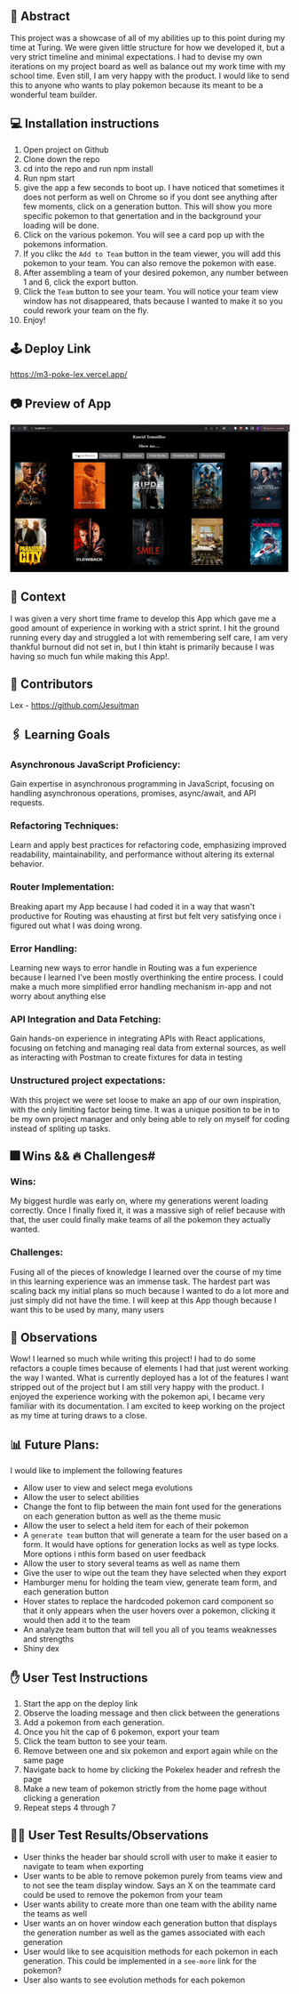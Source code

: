 ## 💭 Abstract
This project was a showcase of all of my abilities up to this point during my time at Turing. We were given little structure for how we developed it, but a very strict timeline and minimal expectations. I had to devise my own iterations on my project board as well as balance out my work time with my school time. Even still, I am very happy with the product. I would like to send this to anyone who wants to play pokemon because its meant to be a wonderful team builder. 

## 💻 Installation instructions
1. Open project on Github
2. Clone down the repo
3. cd into the repo and run npm install
4. Run npm start
5. give the app a few seconds to boot up. I have noticed that sometimes it does not perform as well on Chrome so if you dont see anything after few moments, click on a generation button. This will show you more specific pokemon to that genertation and in the background your loading will be done. 
6. Click on the various pokemon. You will see a card pop up with the pokemons information.
7. If you clikc the `Add to Team` button in the team viewer, you will add this pokemon to your team. You can also remove the pokemon with ease. 
8. After assembling a team of your desired pokemon, any number between 1 and 6, click the export button. 
9. Click the `Team` button to see your team. You will notice your team view window has not disappeared, thats because I wanted to make it so you could rework your team on the fly.
10. Enjoy!

## 🕹️ Deploy Link
https://m3-poke-lex.vercel.app/

## 📷 Preview of App
![sample video of the project](https://github.com/Jesuitman/m3-rancid-tomatillos/blob/main/ezgif-1-a2537a03b6.gif?raw=true)

## 🍎 Context
I was given a very short time frame to develop this App which gave me a good amount of experience in working with a strict sprint. I hit the ground running every day and struggled a lot with remembering self care, I am very thankful burnout did not set in, but I thin ktaht is primarily because I was having so much fun while making this App!. 

## 🧠 Contributors
Lex - https://github.com/Jesuitman

## 🖇️ Learning Goals
### Asynchronous JavaScript Proficiency: 
Gain expertise in asynchronous programming in JavaScript, focusing on handling asynchronous operations, promises, async/await, and API requests.

### Refactoring Techniques: 
Learn and apply best practices for refactoring code, emphasizing improved readability, maintainability, and performance without altering its external behavior.

### Router Implementation: 
Breaking apart my App because I had coded it in a way that wasn't productive for Routing was ehausting at first but felt very satisfying once i figured out what I was doing wrong.

### Error Handling: 
Learning new ways to error handle in Routing was a fun experience because I learned I've been mostly overthinking the entire process. I could make a much more simplified error handling mechanism in-app and not worry about anything else

### API Integration and Data Fetching: 
Gain hands-on experience in integrating APIs with React applications, focusing on fetching and managing real data from external sources, as well as interacting with Postman to create fixtures for data in testing

### Unstructured project expectations: 
With this project we were set loose to make an app of our own inspiration, with the only limiting factor being time. It was a unique position to be in to be my own project manager and only being able to rely on myself for coding instead of spliting up tasks. 

## 🎆 Wins && 🔥 Challenges#
### Wins:
My biggest hurdle was early on, where my generations werent loading correctly. Once I finally fixed it, it was a massive sigh of relief because with that, the user could finally make teams of all the pokemon they actually wanted. 

### Challenges: 
Fusing all of the pieces of knowledge I learned over the course of my time in this learning experience was an immense task. The hardest part was scaling back my initial plans so much because I wanted to do a lot more and just simply did not have the time. I will keep at this App though because I want this to be used by many, many users

## 📝 Observations  
Wow! I learned so much while writing this project! I had to do some refactors a couple times because of elements I had that just werent working the way I wanted. What is currently deployed has a lot of the features I want stripped out of the project but I am still very happy with the product. I enjoyed the experience working with the pokemon api, I became very familiar with its documentation. I am excited to keep working on the project as my time at turing draws to a close.

## 📊 Future Plans:
I would like to implement the following features
- Allow user to view and select mega evolutions
- Allow the user to select abilities
- Change the font to flip between the main font used for the generations on each generation button as well as the theme music
- Allow the user to select a held item for each of their pokemon
- A `generate team` button that will generate a team for the user based on a form. It would have options for generation locks as well as type locks. More options i nthis form based on user feedback
- Allow the user to story several teams as well as name them
- Give the user to wipe out the team they have selected when they export
- Hamburger menu for holding the team view, generate team form, and each generation button
- Hover states to replace the hardcoded pokemon card component so that it only appears when the user hovers over a pokemon, clicking it would then add it to the team
- An analyze team button that will tell you all of you teams weaknesses and strengths 
- Shiny dex 

## ✋ User Test Instructions 
1. Start the app on the deploy link
2. Observe the loading message and then click between the generations
3. Add a pokemon from each generation. 
4. Once you hit the cap of 6 pokemon, export your team
5. Click the team button to see your team. 
6. Remove between one and six pokemon and export again while on the same page
7. Navigate back to home by clicking the Pokelex header and refresh the page
8. Make a new team of pokemon strictly from the home page without clicking a generation
9. Repeat steps 4 through 7

## 👩‍💻 User Test Results/Observations

- User thinks the header bar should scroll with user to make it easier to navigate to team when exporting
- User wants to be able to remove pokemon purely from teams view and to not see the team display window. Says an X on the teammate card could be used to remove the pokemon from your team
- User wants ability to create more than one team with the ability name the teams as well
- User wants an on hover window each generation button that displays the generation number as well as the games associated with each generation
- User would like to see acquisition methods for each pokemon in each generation. This could be implemented in a `see-more` link for the pokemon?
- User also wants to see evolution methods for each pokemon